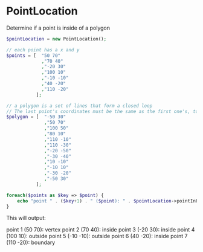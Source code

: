 # PointLocation
Determine if a point is inside of a polygon 

```php
$pointLocation = new PointLocation();

// each point has a x and y
$points = [  "50 70"
             ,"70 40"
             ,"-20 30"
             ,"100 10"
             ,"-10 -10"
             ,"40 -20"
             ,"110 -20" 
           ];

// a polygon is a set of lines that form a closed loop
// The last point's coordinates must be the same as the first one's, to "close the loop"
$polygon = [  "-50 30"
              ,"50 70"
              ,"100 50"
              ,"80 10"
              ,"110 -10"
              ,"110 -30"
              ,"-20 -50"
              ,"-30 -40"
              ,"10 -10"
              ,"-10 10"
              ,"-30 -20"
              ,"-50 30"
           ];

foreach($points as $key => $point) {
    echo "point " . ($key+1) . " ($point): " . $pointLocation->pointInPolygon($point, $polygon) . "<br>";
}
```

This will output:

point 1 (50 70): vertex
point 2 (70 40): inside
point 3 (-20 30): inside
point 4 (100 10): outside
point 5 (-10 -10): outside
point 6 (40 -20): inside
point 7 (110 -20): boundary
